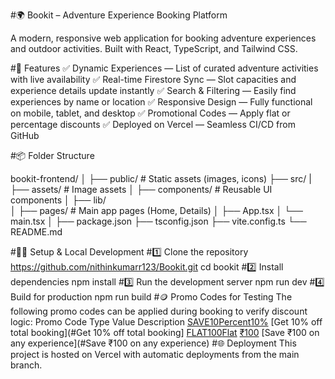 #🌍 Bookit – Adventure Experience Booking Platform

A modern, responsive web application for booking adventure experiences and outdoor activities. Built with React, TypeScript, and Tailwind CSS.

#🚀 Features
✅ Dynamic Experiences — List of curated adventure activities with live availability
✅ Real-time Firestore Sync — Slot capacities and experience details update instantly
✅ Search & Filtering — Easily find experiences by name or location
✅ Responsive Design — Fully functional on mobile, tablet, and desktop
✅ Promotional Codes — Apply flat or percentage discounts
✅ Deployed on Vercel — Seamless CI/CD from GitHub

#📦 Folder Structure

bookit-frontend/
│
├── public/                # Static assets (images, icons)
├── src/
|   ├── assets/            # Image assets
│   ├── components/        # Reusable UI components
│   ├── lib/               
│   ├── pages/             # Main app pages (Home, Details)
│   ├── App.tsx
│   └── main.tsx
│
├── package.json
├── tsconfig.json
├── vite.config.ts
└── README.md

#🧑‍💻 Setup & Local Development
#1️⃣ Clone the repository
https://github.com/nithinkumarr123/Bookit.git
cd bookit
#2️⃣ Install dependencies
npm install
#3️⃣ Run the development server
npm run dev
#4️⃣ Build for production
npm run build
#🪙 Promo Codes for Testing
The following promo codes can be applied during booking to verify discount logic:
Promo Code	Type	Value	Description
[SAVE10](#SAVE10)[Percent](#Percent)[10%](#10%)	[Get 10% off total booking](#Get 10% off total booking]
[FLAT100](#FLAT100)[Flat](#Flat)	[₹100](#₹100)	[Save ₹100 on any experience](#Save ₹100 on any experience)
#🌐 Deployment
This project is hosted on Vercel with automatic deployments from the main branch.
